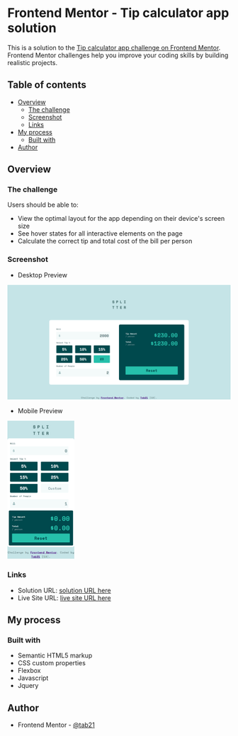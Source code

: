 # Frontend Mentor - Tip calculator app solution

This is a solution to the [Tip calculator app challenge on Frontend Mentor](https://www.frontendmentor.io/challenges/tip-calculator-app-ugJNGbJUX). Frontend Mentor challenges help you improve your coding skills by building realistic projects.

## Table of contents

- [Overview](#overview)
  - [The challenge](#the-challenge)
  - [Screenshot](#screenshot)
  - [Links](#links)
- [My process](#my-process)
  - [Built with](#built-with)
- [Author](#author)

## Overview

### The challenge

Users should be able to:

- View the optimal layout for the app depending on their device's screen size
- See hover states for all interactive elements on the page
- Calculate the correct tip and total cost of the bill per person

### Screenshot

- Desktop Preview

![desktop image screenshot](images/desktopSS.png)

- Mobile Preview

<img src="images/mobileSS.png" width="30%">

### Links

- Solution URL: [solution URL here](https://www.frontendmentor.io/solutions/tip-calculator-using-javascript-RHFJUPCSm)
- Live Site URL: [live site URL here](https://tab21.github.io/Frontend-Mentor/tipCalculator/index.html)

## My process

### Built with

- Semantic HTML5 markup
- CSS custom properties
- Flexbox
- Javascript
- Jquery

## Author

- Frontend Mentor - [@tab21](https://www.frontendmentor.io/profile/tab21)
